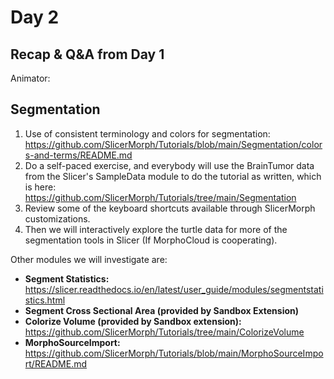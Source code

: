 # Day 2

## Recap & Q&A from Day 1
Animator:


## Segmentation ##
1. Use of consistent terminology and colors for segmentation: https://github.com/SlicerMorph/Tutorials/blob/main/Segmentation/colors-and-terms/README.md
1. Do a self-paced exercise, and everybody will use the BrainTumor data from the Slicer's SampleData module to do the tutorial as written, which is here: https://github.com/SlicerMorph/Tutorials/tree/main/Segmentation
3. Review some of the keyboard shortcuts available through SlicerMorph customizations. 
3. Then we will interactively explore the turtle data for more of the segmentation tools in Slicer (If MorphoCloud is cooperating).

Other modules we will investigate are:

* **Segment Statistics:** https://slicer.readthedocs.io/en/latest/user_guide/modules/segmentstatistics.html
* **Segment Cross Sectional Area (provided by Sandbox Extension)**
* **Colorize Volume (provided by Sandbox extension):** https://github.com/SlicerMorph/Tutorials/tree/main/ColorizeVolume
* **MorphoSourceImport:** https://github.com/SlicerMorph/Tutorials/blob/main/MorphoSourceImport/README.md


